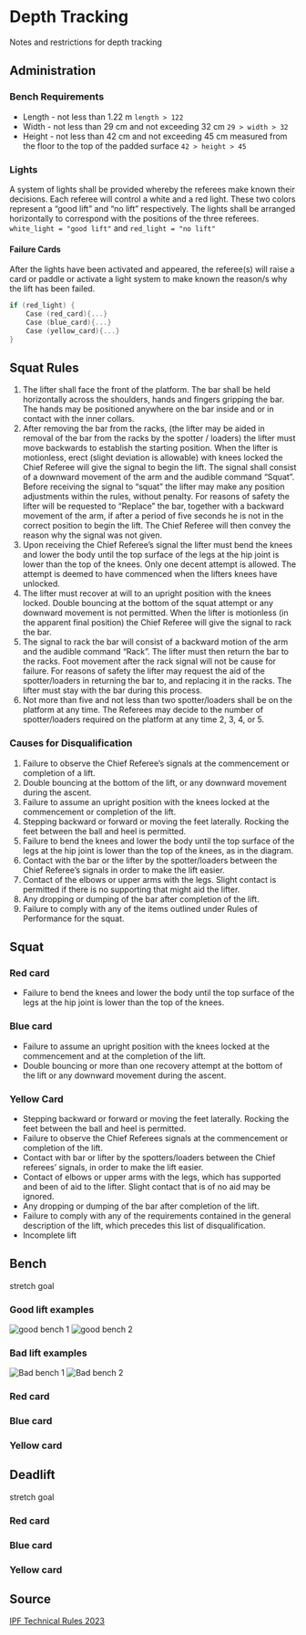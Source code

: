 # Depth Tracking

Notes and restrictions for depth tracking

## Administration

### Bench Requirements

* Length - not less than 1.22 m `length > 122`
* Width - not less than 29 cm and not exceeding 32 cm `29 > width > 32`
* Height - not less than 42 cm and not exceeding 45 cm measured from the floor to the top of the padded surface `42 > height > 45`

### Lights
A system of lights shall be provided whereby the referees make known their decisions. Each referee will control a white and a red light. These two colors represent a “good lift” and “no lift” respectively. The lights shall be arranged horizontally to correspond with the positions of the three referees.
`white_light = "good lift"` and `red_light = "no lift"`

#### Failure Cards
After the lights have been activated and appeared, the referee(s) will raise a card or paddle or activate a light system to make known the reason/s why the lift has been failed.


```C++
if (red_light) {
    Case (red_card){...}
    Case (blue_card){...}
    Case (yellow_card){...}
}
```

## Squat Rules
1. The lifter shall face the front of the platform. The bar shall be held horizontally across the shoulders, hands and fingers gripping the bar. The hands may be positioned anywhere on the bar inside and or in contact with the inner collars.
2. After removing the bar from the racks, (the lifter may be aided in removal of the bar from the racks by the spotter / loaders) the lifter must move backwards to establish the starting position. When the lifter is motionless, erect (slight deviation is allowable) with knees locked the Chief Referee will give the signal to begin the lift. The signal shall consist of a downward movement of the arm and the audible command “Squat”. Before receiving the signal to “squat” the lifter may make any position adjustments within the rules, without penalty. For reasons of safety the lifter will be requested to “Replace” the bar, together with a backward movement of the arm, if after a period of five seconds he is not in the correct position to begin the lift. The Chief Referee will then convey the reason why the signal was not given.
3. Upon receiving the Chief Referee’s signal the lifter must bend the knees and lower the body until the top surface of the legs at the hip joint is lower than the top of the knees. Only one decent attempt is allowed. The attempt is deemed to have commenced when the lifters knees have unlocked.
4. The lifter must recover at will to an upright position with the knees locked. Double bouncing at the bottom of the squat attempt or any downward movement is not permitted. When the lifter is motionless (in the apparent final position) the Chief Referee will give the signal to rack the bar.
5. The signal to rack the bar will consist of a backward motion of the arm and the audible command “Rack”. The lifter must then return the bar to the racks. Foot movement after the rack signal will not be cause for failure. For reasons of safety the lifter may request the aid of the spotter/loaders in returning the bar to, and replacing it in the racks. The lifter must stay with the bar during this process.
6. Not more than five and not less than two spotter/loaders shall be on the platform at any time. The Referees may decide to the number of spotter/loaders required on the platform at any time 2, 3, 4, or 5.

### Causes for Disqualification
1. Failure to observe the Chief Referee’s signals at the commencement or completion of a lift.
2. Double bouncing at the bottom of the lift, or any downward movement during the ascent.
3. Failure to assume an upright position with the knees locked at the commencement or completion of the lift.
4. Stepping backward or forward or moving the feet laterally. Rocking the feet between the ball and heel is permitted.
5. Failure to bend the knees and lower the body until the top surface of the legs at the hip joint is lower than the top of the knees, as in the diagram.
6. Contact with the bar or the lifter by the spotter/loaders between the Chief Referee’s signals in order to make the lift easier.
7. Contact of the elbows or upper arms with the legs. Slight contact is permitted if there is no supporting that might aid the lifter.
8. Any dropping or dumping of the bar after completion of the lift.
9. Failure to comply with any of the items outlined under Rules of Performance for the squat.


## Squat

### Red card
* Failure to bend the knees and lower the body until the top surface of the legs at the hip joint is lower than the top of the knees.

### Blue card
* Failure to assume an upright position with the knees locked at the commencement and at the completion of the lift.
* Double bouncing or more than one recovery attempt at the bottom of the lift or any downward movement during the ascent.

### Yellow Card
* Stepping backward or forward or moving the feet laterally. Rocking the feet between the ball and heel is permitted.
* Failure to observe the Chief Referees signals at the commencement or completion of the lift.
* Contact with bar or lifter by the spotters/loaders between the Chief referees’ signals, in order to make the lift easier.
* Contact of elbows or upper arms with the legs, which has supported and been of aid to the lifter. Slight contact that is of no aid may be ignored.
* Any dropping or dumping of the bar after completion of the lift.
* Failure to comply with any of the requirements contained in the general description of the lift, which precedes this list of disqualification.
* Incomplete lift


## Bench
stretch goal

### Good lift examples

![good bench 1](Assets/bench_good_1.png)
![good bench 2](Assets/bench_good_2.png) 


### Bad lift examples

![Bad bench 1](Assets/bench_bad_1.png)
![Bad bench 2](Assets/bench_bad_2.png)

### Red card
### Blue card
### Yellow card

## Deadlift
stretch goal

### Red card
### Blue card
### Yellow card





## Source

[IPF Technical Rules 2023](https://www.powerlifting.sport/fileadmin/ipf/data/rules/technical-rules/english/IPF_Technical_Rules_Book_2023__1_.pdf)








